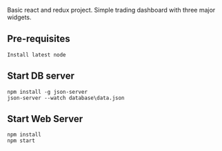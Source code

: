Basic react and redux project. Simple trading dashboard with three major widgets. 

## Pre-requisites
```
Install latest node
```

## Start DB server
```
npm install -g json-server
json-server --watch database\data.json
```
## Start Web Server
```
npm install
npm start
```

